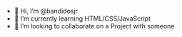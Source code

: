 - 👋 Hi, I’m @bandidosjr
- 🌱 I’m currently learning HTML/CSS/JavaScript
- 🚀 I’m looking to collaborate on a Project with someone


<!---
bandidosjr/bandidosjr is a ✨ special ✨ repository because its `README.md` (this file) appears on your GitHub profile.
You can click the Preview link to take a look at your changes.
--->
